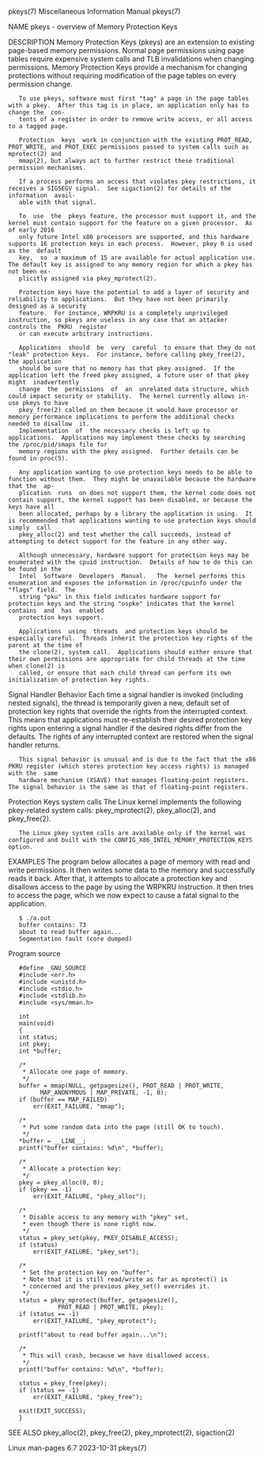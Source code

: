 pkeys(7)						       Miscellaneous Information Manual							      pkeys(7)

NAME
       pkeys - overview of Memory Protection Keys

DESCRIPTION
       Memory Protection Keys (pkeys) are an extension to existing page-based memory permissions.  Normal page permissions using page tables require expensive
       system  calls  and  TLB invalidations when changing permissions.	 Memory Protection Keys provide a mechanism for changing protections without requiring
       modification of the page tables on every permission change.

       To use pkeys, software must first "tag" a page in the page tables with a pkey.  After this tag is in place, an application only has to change the  con‐
       tents of a register in order to remove write access, or all access to a tagged page.

       Protection  keys	 work in conjunction with the existing PROT_READ, PROT_WRITE, and PROT_EXEC permissions passed to system calls such as mprotect(2) and
       mmap(2), but always act to further restrict these traditional permission mechanisms.

       If a process performs an access that violates pkey restrictions, it receives a SIGSEGV signal.  See sigaction(2) for details of the information	avail‐
       able with that signal.

       To  use	the  pkeys feature, the processor must support it, and the kernel must contain support for the feature on a given processor.  As of early 2016
       only future Intel x86 processors are supported, and this hardware supports 16 protection keys in each process.  However, pkey 0 is used as the  default
       key,  so	 a maximum of 15 are available for actual application use.  The default key is assigned to any memory region for which a pkey has not been ex‐
       plicitly assigned via pkey_mprotect(2).

       Protection keys have the potential to add a layer of security and reliability to applications.  But they have not been primarily designed as a security
       feature.	 For instance, WRPKRU is a completely unprivileged instruction, so pkeys are useless in any case that an attacker controls the	PKRU  register
       or can execute arbitrary instructions.

       Applications  should  be	 very  careful	to ensure that they do not "leak" protection keys.  For instance, before calling pkey_free(2), the application
       should be sure that no memory has that pkey assigned.  If the application left the freed pkey assigned, a future user of that pkey might	 inadvertently
       change  the  permissions	 of  an	 unrelated data structure, which could impact security or stability.  The kernel currently allows in-use pkeys to have
       pkey_free(2) called on them because it would have processor or memory performance implications to perform the additional checks needed to disallow  it.
       Implementation  of  the necessary checks is left up to applications.  Applications may implement these checks by searching the /proc/pid/smaps file for
       memory regions with the pkey assigned.  Further details can be found in proc(5).

       Any application wanting to use protection keys needs to be able to function without them.  They might be unavailable because the hardware that the  ap‐
       plication  runs	on does not support them, the kernel code does not contain support, the kernel support has been disabled, or because the keys have all
       been allocated, perhaps by a library the application is using.  It is recommended that applications wanting to use protection keys should  simply  call
       pkey_alloc(2) and test whether the call succeeds, instead of attempting to detect support for the feature in any other way.

       Although unnecessary, hardware support for protection keys may be enumerated with the cpuid instruction.	 Details of how to do this can be found in the
       Intel  Software	Developers  Manual.   The  kernel performs this enumeration and exposes the information in /proc/cpuinfo under the "flags" field.  The
       string "pku" in this field indicates hardware support for protection keys and the string "ospke" indicates that the kernel  contains  and  has  enabled
       protection keys support.

       Applications  using  threads  and protection keys should be especially careful.	Threads inherit the protection key rights of the parent at the time of
       the clone(2), system call.  Applications should either ensure that their own permissions are appropriate for child threads at the time when clone(2) is
       called, or ensure that each child thread can perform its own initialization of protection key rights.

   Signal Handler Behavior
       Each time a signal handler is invoked (including nested signals), the thread is temporarily given a new, default set  of	 protection  key  rights  that
       override	 the  rights from the interrupted context.  This means that applications must re-establish their desired protection key rights upon entering a
       signal handler if the desired rights differ from the defaults.  The rights of any interrupted context are restored when the signal handler returns.

       This signal behavior is unusual and is due to the fact that the x86 PKRU register (which stores protection key access rights) is managed with the  same
       hardware mechanism (XSAVE) that manages floating-point registers.  The signal behavior is the same as that of floating-point registers.

   Protection Keys system calls
       The Linux kernel implements the following pkey-related system calls: pkey_mprotect(2), pkey_alloc(2), and pkey_free(2).

       The Linux pkey system calls are available only if the kernel was configured and built with the CONFIG_X86_INTEL_MEMORY_PROTECTION_KEYS option.

EXAMPLES
       The  program  below allocates a page of memory with read and write permissions.	It then writes some data to the memory and successfully reads it back.
       After that, it attempts to allocate a protection key and disallows access to the page by using the WRPKRU instruction.  It then	tries  to  access  the
       page, which we now expect to cause a fatal signal to the application.

	   $ ./a.out
	   buffer contains: 73
	   about to read buffer again...
	   Segmentation fault (core dumped)

   Program source

       #define _GNU_SOURCE
       #include <err.h>
       #include <unistd.h>
       #include <stdio.h>
       #include <stdlib.h>
       #include <sys/mman.h>

       int
       main(void)
       {
	   int status;
	   int pkey;
	   int *buffer;

	   /*
	    * Allocate one page of memory.
	    */
	   buffer = mmap(NULL, getpagesize(), PROT_READ | PROT_WRITE,
			 MAP_ANONYMOUS | MAP_PRIVATE, -1, 0);
	   if (buffer == MAP_FAILED)
	       err(EXIT_FAILURE, "mmap");

	   /*
	    * Put some random data into the page (still OK to touch).
	    */
	   *buffer = __LINE__;
	   printf("buffer contains: %d\n", *buffer);

	   /*
	    * Allocate a protection key:
	    */
	   pkey = pkey_alloc(0, 0);
	   if (pkey == -1)
	       err(EXIT_FAILURE, "pkey_alloc");

	   /*
	    * Disable access to any memory with "pkey" set,
	    * even though there is none right now.
	    */
	   status = pkey_set(pkey, PKEY_DISABLE_ACCESS);
	   if (status)
	       err(EXIT_FAILURE, "pkey_set");

	   /*
	    * Set the protection key on "buffer".
	    * Note that it is still read/write as far as mprotect() is
	    * concerned and the previous pkey_set() overrides it.
	    */
	   status = pkey_mprotect(buffer, getpagesize(),
				  PROT_READ | PROT_WRITE, pkey);
	   if (status == -1)
	       err(EXIT_FAILURE, "pkey_mprotect");

	   printf("about to read buffer again...\n");

	   /*
	    * This will crash, because we have disallowed access.
	    */
	   printf("buffer contains: %d\n", *buffer);

	   status = pkey_free(pkey);
	   if (status == -1)
	       err(EXIT_FAILURE, "pkey_free");

	   exit(EXIT_SUCCESS);
       }

SEE ALSO
       pkey_alloc(2), pkey_free(2), pkey_mprotect(2), sigaction(2)

Linux man-pages 6.7							  2023-10-31								      pkeys(7)
